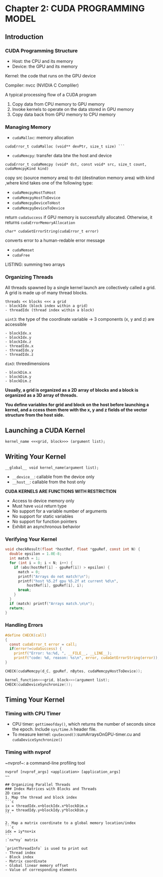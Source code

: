 # Chapter 2: CUDA PROGRAMMING MODEL

## Introduction 
### CUDA Programming Structure
- Host: the CPU and its memory
- Device: the GPU and its memory

Kernel: the code that runs on the GPU device

Compiler: nvcc (NVIDIA C Compliler)

A typical processing flow of a CUDA program
1. Copy data from CPU memory to GPU memory
2. Invoke kernels to operate on the data stored in GPU memory
3. Copy data back from GPU memory to CPU memory

### Managing Memory
- `cudaMalloc`: memory allocation
```
cudaError_t cudaMalloc (void** devPtr, size_t size) ```
```

- `cudaMemcpy`: transfer data btw the host and device
```
cudaError_t cudaMemcpy (void* dst, const void* src, size_t count, cudaMemcpyKind kind)
```
copy src (source memory area) to dst (destination memory area) with kind ,where kind takes one of the following type:
  - `cudaMemcpyHostToHost`
  - `cudaMemcpyHostToDevice`
  - `cudaMemcpyDeviceToHost`
  - `cudaMemcpyDeviceToDevice`

return `cudaSuccess` if GPU memory is successfully allocated. Otherwise, it returns `cudaErrorMemoryAllocation`
```
char* cudaGetErrorString(cudaError_t error)
```
converts error to a human-redable error message

- `cudaMemset`
- `cudaFree`

LISTING: summing two arrays

### Organizing Threads
All threads spawned by a single kernel launch are collectively called a grid. A grid is made up of many thread blocks.
~~~
threads << blocks <<< a grid
- blockIdx (block index within a grid)
- threadIdx (thread index within a block)
~~~
`uint3`: the type of the coordinate variable -> 3 components (x, y and z) are accessible
```
- blockIdx.x
- blockIdx.y
- blockIdx.z
- threadIdx.x
- threadIdx.y
- threadIdx.z
```

`dim3`: threedimensions
```
- blockDim.x
- blockDim.y
- blockDim.z
``` 

**Usually, a grid is organized as a 2D array of blocks and a block is organized as a 3D array of threads.**

**You define variables for grid and block on the host before launching a kernel, and a ccess them there with the x, y and z fields of the vector structure from the host side.**

## Launching a CUDA Kernel
```
kernel_name <<<grid, block>>> (argument list);
```

## Writing Your Kernel
```
__global__ void kernel_name(argument list);
```
- `__device__`: callable from the device only
- `__host__`: callable from the host only

**CUDA KERNELS ARE FUNCTIONS WITH RESTRICTION**
- Access to device memory only
- Must have `void` return type
- No support for a variable number of arguments
- No support for static variables
- No support for function pointers
- Exhibit an asynchronous behavior

### Verifying Your Kernel
```c
void checkResult(float *hostRef, float *gpuRef, const int N) { 
  double epsilon = 1.0E-8;
  int match = 1;
  for (int i = 0; i < N; i++) {
    if (abs(hostRef[i] - gpuRef[i]) > epsilon) { 
      match = 0;
      printf("Arrays do not match!\n");
      printf("host %5.2f gpu %5.2f at current %d\n",
          hostRef[i], gpuRef[i], i); 
      break;
    } 
  }
  if (match) printf("Arrays match.\n\n");
  return; 
}
```

### Handling Errors
```c
#define CHECK(call)                                                     \
{                                                                       \
  const cudaError_t error = call;                                       \
  if(error!=cudaSuccess) {                                              \
    printf("Error: %s:%d, ", __FILE__, __LINE__);                       \
    printf("code: %d, reason: %s\n", error, cudaGetErrorString(error)); \ }                                                                     \
}                                                                       \
```
```c
CHECK(cudaMemcpy(d_C, gpuRef, nBytes, cudaMemcpyHostToDevice));
```
```c
kernel_function<<<grid, block>>>(argument list); 
CHECK(cudaDeviceSynchronize());
```

## Timing Your Kernel
### Timing with CPU Timer
- CPU timer: `gettimeofday()`, which returns the number of seconds since the epoch. Include `sys/time.h` header file.
- To measure kernel: `cpuSecond()`:sumArraysOnGPU-timer.cu and `cudaDeviceSynchronize()`

### Timing with nvprof
~nvprof~: a command-line profiling tool
~~~
nvprof [nvprof_args] <application> [application_args]
~~

## Organizing Parallel Threads
### Index Matrices with Blocks and Threads
2D case
1. Map the thread and block index
```c
ix = threadIdx.x+blockIdx.x*blockDim.x
iy = threadIdy.y+blockIdy.y*blockDim.y
```

2. Map a matrix coordinate to a global memory location/index
```c
idx = iy*nx+ix
```
:`nx*ny` matrix

`printThreadInfo` is used to print out
- Thread index
- Block index
- Matrix coordinate
- Global linear memory offset
- Value of corresponding elements
